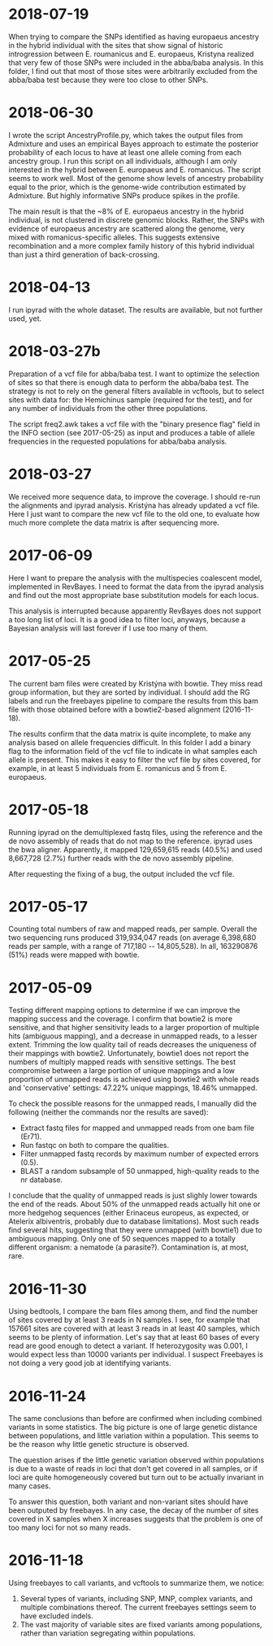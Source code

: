 2018-07-19
==========

When trying to compare the SNPs identified as having europaeus ancestry
in the hybrid individual with the sites that show signal of historic
introgression between E. roumanicus and E. europaeus, Kristyna realized
that very few of those SNPs were included in the abba/baba analysis. In
this folder, I find out that most of those sites were arbitrarily excluded
from the abba/baba test because they were too close to other SNPs.


2018-06-30
==========

I wrote the script AncestryProfile.py, which takes the output files from
Admixture and uses an empirical Bayes approach to estimate the posterior
probability of each locus to have at least one allele coming from each
ancestry group. I run this script on all individuals, although I am only
interested in the hybrid between E. europaeus and E. romanicus. The script
seems to work well. Most of the genome show levels of ancestry probability
equal to the prior, which is the genome-wide contribution estimated by
Admixture. But highly informative SNPs produce spikes in the profile.

The main result is that the ~8% of E. europaeus ancestry in the hybrid
individual, is not clustered in discrete genomic blocks. Rather, the SNPs
with evidence of europaeus ancestry are scattered along the genome, very
mixed with romanicus-specific alleles. This suggests extensive recombination
and a more complex family history of this hybrid individual than just a
third generation of back-crossing.

2018-04-13
==========

I run ipyrad with the whole dataset. The results are available, but not
further used, yet.

2018-03-27b
===========

Preparation of a vcf file for abba/baba test. I want to optimize
the selection of sites so that there is enough data to perform the
abba/baba test. The strategy is not to rely on the general filters
available in vcftools, but to select sites with data for: the Hemichinus
sample (required for the test), and for any number of individuals from
the other three populations.

The script freq2.awk takes a vcf file with the "binary presence flag"
field in the INFO section (see 2017-05-25) as input and produces
a table of allele frequencies in the requested populations for
abba/baba analysis.

2018-03-27
==========

We received more sequence data, to improve the coverage. I should
re-run the alignments and ipyrad analysis. Kristýna has already
updated a vcf file. Here I just want to compare the new vcf file
to the old one, to evaluate how much more complete the data matrix
is after sequencing more.

2017-06-09
==========

Here I want to prepare the analysis with the multispecies coalescent
model, implemented in RevBayes. I need to format the data from the ipyrad
analysis and find out the most appropriate base substitution models for
each locus.

This analysis is interrupted because apparently RevBayes does not support
a too long list of loci. It is a good idea to filter loci, anyways,
because a Bayesian analysis will last forever if I use too many of them.

2017-05-25
==========

The current bam files were created by Kristýna with bowtie. They miss
read group information, but they are sorted by individual. I should add
the RG labels and run the freebayes pipeline to compare the results from
this bam file with those obtained before with a bowtie2-based alignment
(2016-11-18).

The results confirm that the data matrix is quite incomplete, to make any
analysis based on allele frequencies difficult. In this folder I add a
binary flag to the information field of the vcf file to indicate in what
samples each allele is present. This makes it easy to filter the vcf file
by sites covered, for example, in at least 5 individuals from E. romanicus
and 5 from E. europaeus.

2017-05-18
==========

Running ipyrad on the demultiplexed fastq files, using the reference and
the de novo assembly of reads that do not map to the reference. ipyrad
uses the bwa aligner. Apparently, it mapped 129,659,615 reads (40.5%) and
used 8,667,728 (2.7%) further reads with the de novo assembly pipeline.

After requesting the fixing of a bug, the output included the vcf file.


2017-05-17
==========

Counting total numbers of raw and mapped reads, per sample. Overall the two
sequencing runs produced 319,934,047 reads (on average 6,398,680 reads per
sample, with a range of 717,180 -- 14,805,528). In all, 163290876 (51%) reads
were mapped with bowtie. 

2017-05-09
==========

Testing different mapping options to determine if we can improve the
mapping success and the coverage. I confirm that bowtie2 is more sensitive,
and that higher sensitivity leads to a larger proportion of multiple hits
(ambiguous mapping), and a decrease in unmapped reads, to a lesser extent.
Trimming the low quality tail of reads decreases the uniqueness of their
mappings with bowtie2. Unfortunately, bowtie1 does not report the numbers
of multiply mapped reads with sensitive settings. The best compromise
between a large portion of unique mappings and a low proportion of unmapped
reads is achieved using bowtie2 with whole reads and 'conservative' settings:
47.22% unique mappings, 18.46% unmapped.

To check the possible reasons for the unmapped reads, I manually did the
following (neither the commands nor the results are saved):

* Extract fastq files for mapped and unmapped reads from one bam file (Er71).
* Run fastqc on both to compare the qualities.
* Filter unmapped fastq records by maximum number of expected errors (0.5).
* BLAST a random subsample of 50 unmapped, high-quality reads to the nr database.

I conclude that the quality of unmapped reads is just slighly lower towards
the end of the reads. About 50% of the unmapped reads actually hit one or more
hedgehog sequences (either Erinaceus europeus, as expected, or Atelerix
albiventris, probably due to database limitations). Most such reads find
several hits, suggesting that they were unmapped (with bowtie1) due to
ambiguous mapping. Only one of 50 sequences mapped to a totally different
organism: a nematode (a parasite?). Contamination is, at most, rare.

2016-11-30
==========

Using bedtools, I compare the bam files among them, and find the number
of sites covered by at least 3 reads in N samples. I see, for example that
157661 sites are covered with at least 3 reads in at least 40 samples, which
seems to be plenty of information. Let's say that at least 60 bases of every
read are good enough to detect a variant. If heterozygosity was 0.001, I
would expect less than 10000 variants per individual. I suspect Freebayes
is not doing a very good job at identifying variants.

2016-11-24
==========

The same conclusions than before are confirmed when including combined
variants in some statistics. The big picture is one of large genetic distance
between populations, and little variation within a population. This seems
to be the reason why little genetic structure is observed.

The question arises if the little genetic variation observed within
populations is due to a waste of reads in loci that don't get covered in
all samples, or if loci are quite homogeneously covered but turn out to be
actually invariant in many cases.

To answer this question, both variant and non-variant sites should have been
outputed by freebayes. In any case, the decay of the number of sites covered
in X samples when X increases suggests that the problem is one of too many
loci for not so many reads.


2016-11-18
==========

Using freebayes to call variants, and vcftools to summarize them, we
notice:
   1. Several types of variants, including SNP, MNP, complex variants,
      and multiple combinations thereof. The current freebayes settings
      seem to have excluded indels.
   2. The vast majority of variable sites are fixed variants among
      populations, rather than variation segregating within populations.
